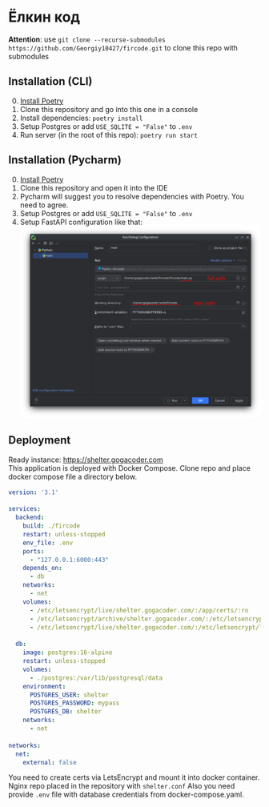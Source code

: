 # Ёлкин код
**Attention**: use ```git clone --recurse-submodules https://github.com/Georgiy10427/fircode.git``` to clone this repo with submodules
## Installation (CLI)
0. [Install Poetry](https://python-poetry.org/docs/#installation)
1. Clone this repository and go into this one in a console
2. Install dependencies: `poetry install`
3. Setup Postgres or add `USE_SQLITE = "False"` to `.env`
4. Run server (in the root of this repo): `poetry run start`

## Installation (Pycharm)
0. [Install Poetry](https://python-poetry.org/docs/#installation)
1. Clone this repository and open it into the IDE
2. Pycharm will suggest you to resolve dependencies with Poetry. You need to agree.
3. Setup Postgres or add `USE_SQLITE = "False"` to `.env`
4. Setup FastAPI configuration like that:
![Pycharm configuration](pycharm_setup.png)

## Deployment
Ready instance: https://shelter.gogacoder.com  
This application is deployed with Docker Compose. 
Clone repo and place docker compose file a directory below.
```yaml
version: '3.1'

services:
  backend:
    build: ./fircode
    restart: unless-stopped
    env_file: .env
    ports:
      - "127.0.0.1:6000:443"
    depends_on:
      - db
    networks:
      - net
    volumes:
      - /etc/letsencrypt/live/shelter.gogacoder.com/:/app/certs/:ro
      - /etc/letsencrypt/archive/shelter.gogacoder.com/:/etc/letsencrypt/archive/shelter.gogacoder.com/:ro
      - /etc/letsencrypt/live/shelter.gogacoder.com/:/etc/letsencrypt/live/shelter.gogacoder.com/:ro

  db:
    image: postgres:16-alpine
    restart: unless-stopped
    volumes:
      - ./postgres:/var/lib/postgresql/data 
    environment:
      POSTGRES_USER: shelter
      POSTGRES_PASSWORD: mypass
      POSTGRES_DB: shelter
    networks:
      - net
 
networks:
  net:
    external: false
```
You need to create certs via LetsEncrypt and mount it into docker container. Nginx repo placed in the repository with ```shelter.conf```
Also you need provide `.env` file with database credentials from docker-compose.yaml.
